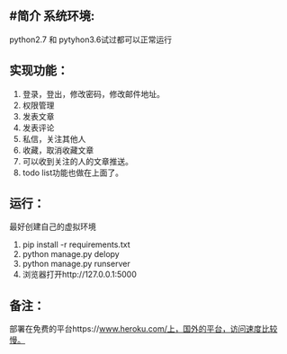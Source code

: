 #简介
系统环境: 
----------
python2.7 和 pytyhon3.6试过都可以正常运行

实现功能：
-----------
1. 登录，登出，修改密码，修改邮件地址。
2. 权限管理
3. 发表文章
4. 发表评论
5. 私信，关注其他人 
6. 收藏，取消收藏文章
7. 可以收到关注的人的文章推送。
8. todo list功能也做在上面了。

运行：
-----
最好创建自己的虚拟环境
1. pip install -r requirements.txt
2. python manage.py delopy
3. python manage.py runserver
4. 浏览器打开http://127.0.0.1:5000

备注：
-----
部署在免费的平台https://www.heroku.com/上，国外的平台，访问速度比较慢。
